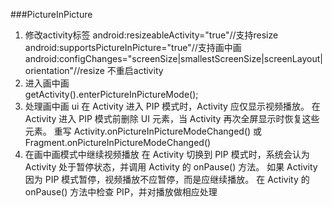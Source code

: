 

###PictureInPicture

1. 修改activity标签
    android:resizeableActivity="true"//支持resize
    android:supportsPictureInPicture="true"//支持画中画
    android:configChanges="screenSize|smallestScreenSize|screenLayout|orientation"//resize 不重启activity
2. 进入画中画  
    getActivity().enterPictureInPictureMode();
3. 处理画中画 ui
    在 Activity 进入 PIP 模式时，Activity 应仅显示视频播放。
    在 Activity 进入 PIP 模式前删除 UI 元素，当 Activity 再次全屏显示时恢复这些元素。
    重写 Activity.onPictureInPictureModeChanged() 或 Fragment.onPictureInPictureModeChanged()
4. 在画中画模式中继续视频播放
    在 Activity 切换到 PIP 模式时，系统会认为 Activity 处于暂停状态，并调用 Activity 的 onPause() 方法。 
    如果 Activity 因为 PIP 模式暂停，视频播放不应暂停，而是应继续播放。 
    在 Activity 的 onPause() 方法中检查 PIP，并对播放做相应处理